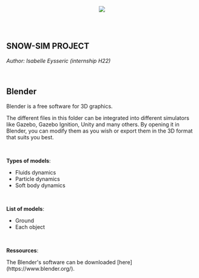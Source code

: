 <p align="center">
  <img src="https://norlab.ulaval.ca/images/norlab_acronym_stamp_light.svg" />
</p>

<br/>
<br/>

## SNOW-SIM PROJECT

*Author: Isabelle Eysseric (internship H22)*

<br>

## Blender
<p>Blender is a free software for 3D graphics.</p>
<p>The different files in this folder can be integrated into different simulators like Gazebo, Gazebo Ignition, Unity and many others. By opening it in Blender, you can modify them as you wish or export them in the 3D format that suits you best.</p>
<br>

**Types of models**:
- Fluids dynamics
- Particle dynamics
- Soft body dynamics
<br>

**List of models**:
- Ground
- Each object
<br>

**Ressources**:
<p>The Blender's software can be downloaded [here](https://www.blender.org/).</p>
<br>
